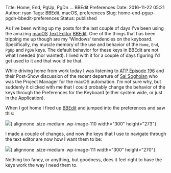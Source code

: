 Title: Home, End, PgUp, PgDn ... BBEdit Preferences
Date: 2016-11-22 05:21
Author: ryan
Tags: BBEdit, macOS, preferences
Slug: home-end-pgup-pgdn-bbedit-preferences
Status: published

As I've been writing up my posts for the last couple of days I've been using the amazing [macOS](https://en.wikipedia.org/wiki/Macintosh_operating_systems) [Text Editor](https://en.wikipedia.org/wiki/Text_editor) [BBEdit](http://www.barebones.com/products/bbedit/index.html). One of the things that has been tripping me up though are my 'Windows' tendencies on the keyboard. Specifically, my muscle memory of the use and behavior of the `Home`, `End`, `PgUp` and `PgDn` keys. The default behavior for these keys in BBEdit are not what I needed (nor wanted). I lived with it for a couple of days figuring I'd get used to it and that would be that.

While driving home from work today I was listening to [ATP Episode 196](https://atp.fm/episodes/196) and their Post-Show discussion of the recent departure of [Sal Soghoian](https://en.wikipedia.org/wiki/Sal_Soghoian) who was the Project Manager for the macOS automation. I'm not sure why, but suddenly it clicked with me that I could probably change the behavior of the keys through the Preferences for the Keyboard (either system wide, or just in the Application).

When I got home I fired up [BBEdit](http://www.barebones.com/products/bbedit/index.html) and jumped into the preferences and saw this:

![](/images/uploads/2017/12/BBEdit-Default-Keyboard-Preferences-300x273.png){.alignnone .size-medium .wp-image-110 width="300" height="273"}

I made a couple of changes, and now the keys that I use to navigate through the text editor are now how I want them to be:

![](/images/uploads/2017/12/BBEdit-Ryans-Keyboard-Preferences-300x270.png){.alignnone .size-medium .wp-image-111 width="300" height="270"}

Nothing too fancy, or anything, but goodness, does it feel right to have the keys work the way I need them to.
